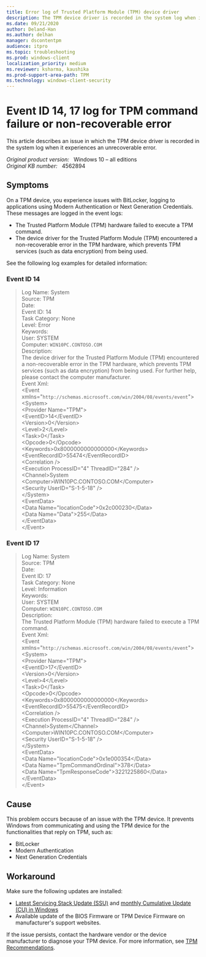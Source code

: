 ```yaml
---
title: Error log of Trusted Platform Module (TPM) device driver
description: The TPM device driver is recorded in the system log when it encounters an unrecoverable error.
ms.date: 09/21/2020
author: Deland-Han
ms.author: delhan
manager: dscontentpm
audience: itpro
ms.topic: troubleshooting
ms.prod: windows-client
localization_priority: medium
ms.reviewer: ksharma, kaushika
ms.prod-support-area-path: TPM
ms.technology: windows-client-security
---
```

# Event ID 14, 17 log for TPM command failure or non-recoverable error

This article describes an issue in which the TPM device driver is recorded in the system log when it experiences an unrecoverable error.

_Original product version:_ &nbsp; Windows 10 – all editions  
_Original KB number:_ &nbsp; 4562894

## Symptoms

On a TPM device, you experience issues with BitLocker, logging to applications using Modern Authentication or Next Generation Credentials. These messages are logged in the event logs:  

- The Trusted Platform Module (TPM) hardware failed to execute a TPM command.
- The device driver for the Trusted Platform Module (TPM) encountered a non-recoverable error in the TPM hardware, which prevents TPM services (such as data encryption) from being used.

See the following log examples for detailed information:

### Event ID 14

> Log Name:      System  
Source:        TPM  
Date:  
Event ID:      14  
Task Category: None  
Level:         Error  
Keywords:  
User:          SYSTEM  
Computer:      `WIN10PC.CONTOSO.COM`  
Description:  
The device driver for the Trusted Platform Module (TPM) encountered a non-recoverable error in the TPM hardware, which prevents TPM services (such as data encryption) from being used. For further help, please contact the computer manufacturer.  
Event Xml:  
\<Event xmlns="`http://schemas.microsoft.com/win/2004/08/events/event`">  
  \<System>  
    \<Provider Name="TPM">  
    \<EventID>14\</EventID>  
    \<Version>0\</Version>  
    \<Level>2\</Level>  
    \<Task>0\</Task>  
    \<Opcode>0\</Opcode>  
    \<Keywords>0x8000000000000000\</Keywords>  
    \<EventRecordID>55474\</EventRecordID>  
    \<Correlation />  
    \<Execution ProcessID="4" ThreadID="284" />  
    \<Channel>System</Channel>  
    \<Computer>WIN10PC.CONTOSO.COM\</Computer>  
    \<Security UserID="S-1-5-18" />  
  \</System>  
  \<EventData>  
    \<Data Name="locationCode">0x2c000230\</Data>  
    \<Data Name="Data">255\</Data>  
  \</EventData>  
\</Event>  

### Event ID 17

> Log Name:      System  
Source:        TPM  
Date:  
Event ID:      17  
Task Category: None  
Level:         Information  
Keywords:  
User:          SYSTEM  
Computer:      `WIN10PC.CONTOSO.COM`  
Description:  
The Trusted Platform Module (TPM) hardware failed to execute a TPM command.  
Event Xml:  
\<Event xmlns="`http://schemas.microsoft.com/win/2004/08/events/event`">  
  \<System>  
    \<Provider Name="TPM">  
    \<EventID>17\</EventID>  
    \<Version>0\</Version>  
    \<Level>4\</Level>  
    \<Task>0\</Task>  
    \<Opcode>0\</Opcode>  
    \<Keywords>0x8000000000000000\</Keywords>  
    \<EventRecordID>55475\</EventRecordID>  
    \<Correlation />  
    \<Execution ProcessID="4" ThreadID="284" />  
    \<Channel>System\</Channel>  
    \<Computer>WIN10PC.CONTOSO.COM\</Computer>  
    \<Security UserID="S-1-5-18" />  
  \</System>  
  \<EventData>  
    \<Data Name="locationCode">0x1e000354\</Data>  
    \<Data Name="TpmCommandOrdinal">378\</Data>  
    \<Data Name="TpmResponseCode">3221225860\</Data>  
  \</EventData>  
\</Event>  

## Cause

This problem occurs because of an issue with the TPM device. It prevents Windows from communicating and using the TPM device for the functionalities that reply on TPM, such as:

- BitLocker
- Modern Authentication
- Next Generation Credentials

## Workaround

Make sure the following updates are installed:  

- [Latest Servicing Stack Update (SSU)](https://portal.msrc.microsoft.com/security-guidance/advisory/ADV990001) and [monthly Cumulative Update (CU) in Windows](https://www.catalog.update.microsoft.com/Search.aspx?q=windows%2010%20cumulative%20update)  
- Available update of the BIOS Firmware or TPM Device Firmware on manufacturer's support websites.

If the issue persists, contact the hardware vendor or the device manufacturer to diagnose your TPM device. For more information, see [TPM Recommendations](/windows/security/information-protection/tpm/tpm-recommendations).
